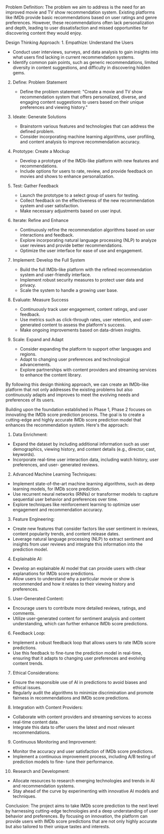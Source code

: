 Problem Definition:
                     The problem we aim to address is the need for an improved movie and TV show recommendation system. Existing platforms like IMDb provide basic recommendations based on user ratings and genre preferences. However, these recommendations often lack personalization and depth, leading to user dissatisfaction and missed opportunities for discovering content they would enjoy.

Design Thinking Approach:                                                                                                   1. Empathize: Understand the Users
   - Conduct user interviews, surveys, and data analysis to gain insights into what users find lacking in current recommendation systems.
   - Identify common pain points, such as generic recommendations, limited diversity in content suggestions, and difficulty in discovering hidden gems.
 
2. Define: Problem Statement
   - Define the problem statement: "Create a movie and TV show recommendation system that offers personalized, diverse, and engaging content suggestions to users based on their unique preferences and viewing history."

3. Ideate: Generate Solutions
   - Brainstorm various features and technologies that can address the defined problem.
   - Consider incorporating machine learning algorithms, user profiling, and content analysis to improve recommendation accuracy.

4. Prototype: Create a Mockup
   - Develop a prototype of the IMDb-like platform with new features and recommendations.
   - Include options for users to rate, review, and provide feedback on movies and shows to enhance personalization.

5. Test: Gather Feedback
   - Launch the prototype to a select group of users for testing.
   - Collect feedback on the effectiveness of the new recommendation system and user satisfaction.
   - Make necessary adjustments based on user input.

6. Iterate: Refine and Enhance
   - Continuously refine the recommendation algorithms based on user interactions and feedback.
   - Explore incorporating natural language processing (NLP) to analyze user reviews and provide better recommendations.
   - Optimize the user interface for ease of use and engagement.

7. Implement: Develop the Full System
   - Build the full IMDb-like platform with the refined recommendation system and user-friendly interface.
   - Implement robust security measures to protect user data and privacy.
   - Scale the system to handle a growing user base.

8. Evaluate: Measure Success
   - Continuously track user engagement, content ratings, and user feedback.
   - Use metrics such as click-through rates, user retention, and user-generated content to assess the platform's success.
   - Make ongoing improvements based on data-driven insights.

9. Scale: Expand and Adapt
    - Consider expanding the platform to support other languages and regions.
    - Adapt to changing user preferences and technological advancements.
    - Explore partnerships with content providers and streaming services to enhance the content library.

By following this design thinking approach, we can create an IMDb-like platform that not only addresses the existing problems but also continuously adapts and improves to meet the evolving needs and preferences of its users.
        
   Building upon the foundation established in Phase 1, Phase 2 focuses on innovating the IMDb score 
prediction process. The goal is to create a cutting-edge and highly accurate IMDb score prediction 
model that enhances the recommendation system. Here's the approach:

1. Data Enrichment:
 - Expand the dataset by including additional information such as user demographics, viewing 
history, and content details (e.g., director, cast, keywords).
 - Incorporate real-time user interaction data, including watch history, user preferences, and user-
generated reviews.

2. Advanced Machine Learning Techniques:
 - Implement state-of-the-art machine learning algorithms, such as deep learning models, for IMDb 
score prediction.
 - Use recurrent neural networks (RNNs) or transformer models to capture sequential user behavior 
and preferences over time.
 - Explore techniques like reinforcement learning to optimize user engagement and 
recommendation accuracy.

3. Feature Engineering:
 - Create new features that consider factors like user sentiment in reviews, content popularity 
trends, and content release dates.
 - Leverage natural language processing (NLP) to extract sentiment and insights from user reviews 
and integrate this information into the prediction model.

4. Explainable AI:
 - Develop an explainable AI model that can provide users with clear explanations for IMDb score 
predictions.
 - Allow users to understand why a particular movie or show is recommended and how it relates to 
their viewing history and preferences.

5. User-Generated Content:
 - Encourage users to contribute more detailed reviews, ratings, and comments.
 - Utilize user-generated content for sentiment analysis and content understanding, which can 
further enhance IMDb score predictions.

6. Feedback Loop:
 - Implement a robust feedback loop that allows users to rate IMDb score predictions.
 - Use this feedback to fine-tune the prediction model in real-time, ensuring that it adapts to 
changing user preferences and evolving content trends.

7. Ethical Considerations:
 - Ensure the responsible use of AI in predictions to avoid biases and ethical issues.
 - Regularly audit the algorithms to minimize discrimination and promote fairness in 
recommendations and IMDb score predictions.

8. Integration with Content Providers:
 - Collaborate with content providers and streaming services to access real-time content data.
 - Integrate this data to offer users the latest and most relevant recommendations.

9. Continuous Monitoring and Improvement:
 - Monitor the accuracy and user satisfaction of IMDb score predictions.
 - Implement a continuous improvement process, including A/B testing of prediction models to fine-
tune their performance.

10. Research and Development:
 - Allocate resources to research emerging technologies and trends in AI and recommendation 
systems.
 - Stay ahead of the curve by experimenting with innovative AI models and techniques.

Conclusion:
   The project aims to take IMDb score prediction to the next level by harnessing cutting-edge technologies 
and a deep understanding of user behavior and preferences. By focusing on innovation, the platform 
can provide users with IMDb score predictions that are not only highly accurate but also tailored to 
their unique tastes and interests.
